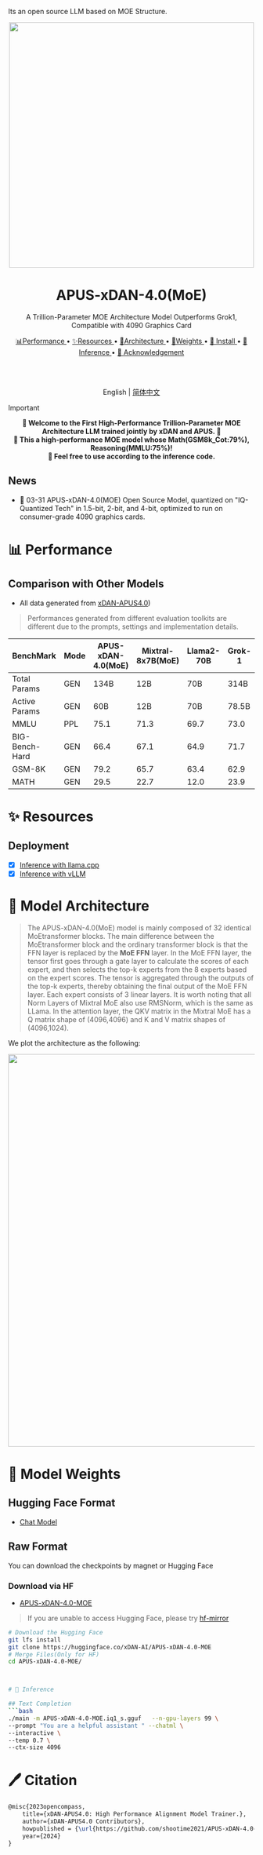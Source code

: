 
Its an open source LLM based on MOE Structure.
<div align="center">
  <img src="https://github.com/open-compass/MixtralKit/assets/7881589/149f8930-3a34-49b6-b27d-79dc192aeac7" width="500px"/>
  
  # APUS-xDAN-4.0(MoE)

  A Trillion-Parameter MOE Architecture Model Outperforms Grok1, Compatible with 4090 Graphics Card

  <a href="#-performance">📊Performance </a> •
  <a href="#-resources">✨Resources </a> •
  <a href="#-model-architecture">📖Architecture </a> •
  <a href="#-model-weights">📂Weights </a> •
  <a href="#-install"> 🔨 Install </a> •
  <a href="#-inference">🚀Inference </a> •
  <a href="#-acknowledgement">🤝 Acknowledgement </a>

  <br />
  <br />

  English | [简体中文](README_zh-CN.md)

</div>


> [!Important]
> <div align="center">
> <b>
> 📢 Welcome to the First High-Performance Trillion-Parameter MOE Architecture LLM trained jointly by xDAN and APUS. 📢
> </b>
> <br>
> <b>
> 🤗 This a high-performance MOE model whose Math(GSM8k_Cot:79%), Reasoning(MMLU:75%)</a>!
> </b>
> <br>
> <b>
> 🙏 Feel free to use according to the  inference code.
> </b>
> </div>


## News 

- 🙌 03-31 APUS-xDAN-4.0(MOE) Open Source Model, quantized on  "IQ-Quantized Tech" in  1.5-bit, 2-bit, and 4-bit, optimized to run on consumer-grade 4090 graphics cards.

  


# 📊 Performance

## Comparison with Other Models

- All data generated from [xDAN-APUS4.0]([https://huggingface.co/xDAN-AI/APUS-xDAN-4.0-MOE))

> Performances generated from different evaluation toolkits are different due to the prompts, settings and implementation details.



| BenchMark        | Mode | APUS-xDAN-4.0(MoE) | Mixtral-8x7B(MoE) |  Llama2-70B | Grok-1 |
|-----------------|------|-----------------|--------------|-------------|-------------------|
| Total Params   |  GEN   |      134B         |     12B      |     70B     |       314B         |
| Active Params   |  GEN   |      60B         |     12B      |     70B     |       78.5B         |
| MMLU            | PPL  | 75.1            | 71.3         | 69.7        | 73.0             |
| BIG-Bench-Hard  | GEN  | 66.4            | 67.1         | 64.9        | 71.7              | 
| GSM-8K          | GEN  | 79.2           | 65.7         | 63.4        | 62.9              |
| MATH            | GEN  | 29.5         | 22.7         | 12.0        | 23.9              | 

# ✨ Resources

## Deployment
- [x] [Inference with llama.cpp](https://github.com/ggerganov/llama.cpp)
- [x] [Inference with vLLM](https://github.com/vllm-project/vllm)

# 📖 Model Architecture

>  The APUS-xDAN-4.0(MoE) model is mainly composed of 32 identical MoEtransformer blocks. The main difference between the MoEtransformer block and the ordinary transformer block is that the FFN layer is replaced by the **MoE FFN** layer. In the MoE FFN layer, the tensor first goes through a gate layer to calculate the scores of each expert, and then selects the top-k experts from the 8 experts based on the expert scores. The tensor is aggregated through the outputs of the top-k experts, thereby obtaining the final output of the MoE FFN layer. Each expert consists of 3 linear layers. It is worth noting that all Norm Layers of Mixtral MoE also use RMSNorm, which is the same as LLama. In the attention layer, the QKV matrix in the Mixtral MoE has a Q matrix shape of (4096,4096) and K and V matrix shapes of (4096,1024).

We plot the architecture as the following:

<div align="center">
  <img src="https://github.com/open-compass/MixtralKit/assets/7881589/0bd59661-4799-4e39-8a92-95fd559679e9" width="800px"/>
</div>

# 📂 Model Weights

## Hugging Face Format

- [Chat Model](https://huggingface.co/xDAN-AI/APUS-xDAN-4.0-MOE)

## Raw Format

You can download the checkpoints by magnet or Hugging Face

### Download via HF

- [APUS-xDAN-4.0-MOE](https://huggingface.co/xDAN-AI/APUS-xDAN-4.0-MOE)

> If you are unable to access Hugging Face, please try [hf-mirror](https://huggingface.co/xDAN-AI/APUS-xDAN-4.0-MOE)


```bash
# Download the Hugging Face
git lfs install
git clone https://huggingface.co/xDAN-AI/APUS-xDAN-4.0-MOE
# Merge Files(Only for HF)
cd APUS-xDAN-4.0-MOE/



# 🚀 Inference

## Text Completion 
```bash
./main -m APUS-xDAN-4.0-MOE.iq1_s.gguf   --n-gpu-layers 99 \
--prompt "You are a helpful assistant " --chatml \
--interactive \
--temp 0.7 \
--ctx-size 4096
```


# 🖊️ Citation


```latex
@misc{2023opencompass,
    title={xDAN-APUS4.0: High Performance Alignment Model Trainer.},
    author={xDAN-APUS4.0 Contributors},
    howpublished = {\url{https://github.com/shootime2021/APUS-xDAN-4.0-moe}},
    year={2024}
}
```
